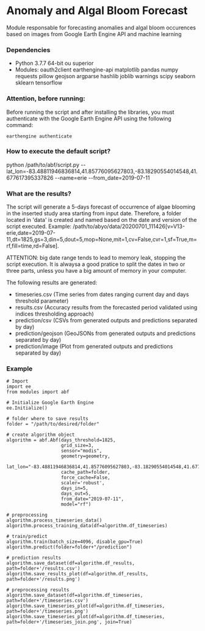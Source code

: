 # Anomaly and Algal Bloom Forecast

Module responsable for forecasting anomalies and algal bloom occurences based on images from Google Earth Engine API and machine learning



### Dependencies

- Python 3.7.7 64-bit ou superior
- Modules: oauth2client earthengine-api matplotlib pandas numpy requests pillow geojson argparse hashlib joblib warnings scipy seaborn sklearn tensorflow



### Attention, before running:

Before running the script and after installing the libraries, you must authenticate with the Google Earth Engine API using the following command:

```
earthengine authenticate
```



### How to execute the default script?

python /path/to/abf/script.py --lat_lon=-83.48811946836814,41.85776095627803,-83.18290554014548,41.677617395337826 --name=erie --from_date=2019-07-11




### What are the results?

The script will generate a 5-days forecast of occurrence of algae blooming in the inserted study area starting from input date. Therefore, a folder located in 'data' is created and named based on the date and version of the script executed. Example: /path/to/abyo/data/20200701_111426[v=V13-erie,date=2019-07-11,dt=1825,gs=3,din=5,dout=5,mop=None,mit=1,cv=False,cvr=1,sf=True,m=rf,fill=time,rd=False]. 

ATTENTION: big date range tends to lead to memory leak, stopping the script execution. It is alwaysa a good pratice to split the dates in two or three parts, unless you have a big amount of memory in your computer.

The following results are generated:

- timeseries.csv (Time series from dates ranging current day and days threshold parameter)
- results.csv (Accuracy results from the forecasted period validated using indices thresholding approach)
- prediction/csv (CSVs from generated outputs and predictions separated by day)
- prediction/geojson (GeoJSONs from generated outputs and predictions separated by day)
- prediction/image  (Plot from generated outputs and predictions separated by day)



### Example

```
# Import
import ee
from modules import abf

# Initialize Google Earth Engine
ee.Initialize()

# folder where to save results
folder = "/path/to/desired/folder"

# create algorithm object
algorithm = abf.Abf(days_threshold=1825,
                    grid_size=3,
                    sensor="modis", 
                    geometry=geometry,
                    lat_lon="-83.48811946836814,41.85776095627803,-83.18290554014548,41.677617395337826",
                    cache_path=folder,
                    force_cache=False,
                    scaler='robust',
                    days_in=5,
                    days_out=5,
                    from_date="2019-07-11",
                    model="rf")

# preprocessing
algorithm.process_timeseries_data()
algorithm.process_training_data(df=algorithm.df_timeseries)

# train/predict
algorithm.train(batch_size=4096, disable_gpu=True)
algorithm.predict(folder=folder+"/prediction")

# prediction results
algorithm.save_dataset(df=algorithm.df_results, path=folder+'/results.csv')
algorithm.save_results_plot(df=algorithm.df_results, path=folder+'/results.png')

# preprocessing results
algorithm.save_dataset(df=algorithm.df_timeseries, path=folder+'/timeseries.csv')
algorithm.save_timeseries_plot(df=algorithm.df_timeseries, path=folder+'/timeseries.png')
algorithm.save_timeseries_plot(df=algorithm.df_timeseries, path=folder+'/timeseries_join.png', join=True)
```
